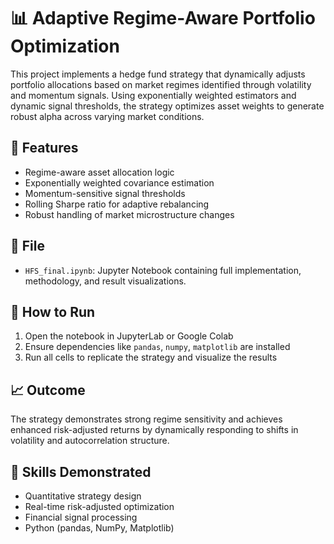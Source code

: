 # 📊 Adaptive Regime-Aware Portfolio Optimization

This project implements a hedge fund strategy that dynamically adjusts portfolio allocations based on market regimes identified through volatility and momentum signals. Using exponentially weighted estimators and dynamic signal thresholds, the strategy optimizes asset weights to generate robust alpha across varying market conditions.

## 🔧 Features
- Regime-aware asset allocation logic
- Exponentially weighted covariance estimation
- Momentum-sensitive signal thresholds
- Rolling Sharpe ratio for adaptive rebalancing
- Robust handling of market microstructure changes

## 📁 File
- `HFS_final.ipynb`: Jupyter Notebook containing full implementation, methodology, and result visualizations.

## 🚀 How to Run
1. Open the notebook in JupyterLab or Google Colab
2. Ensure dependencies like `pandas`, `numpy`, `matplotlib` are installed
3. Run all cells to replicate the strategy and visualize the results

## 📈 Outcome
The strategy demonstrates strong regime sensitivity and achieves enhanced risk-adjusted returns by dynamically responding to shifts in volatility and autocorrelation structure.

## 🧠 Skills Demonstrated
- Quantitative strategy design
- Real-time risk-adjusted optimization
- Financial signal processing
- Python (pandas, NumPy, Matplotlib)

